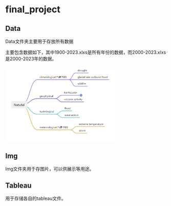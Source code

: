 # final_project

## Data 

Data文件夹主要用于存放所有数据

主要包含数据如下，其中1900-2023.xlxs是所有年份的数据，而2000-2023.xlxs是2000-2023年的数据。

<img src="./img/jiahao/1.png" style="zoom:50%;" />

## Img

Img文件夹用于存图片，可以供展示等用途。



## Tableau

用于存储各自的tableau文件。



